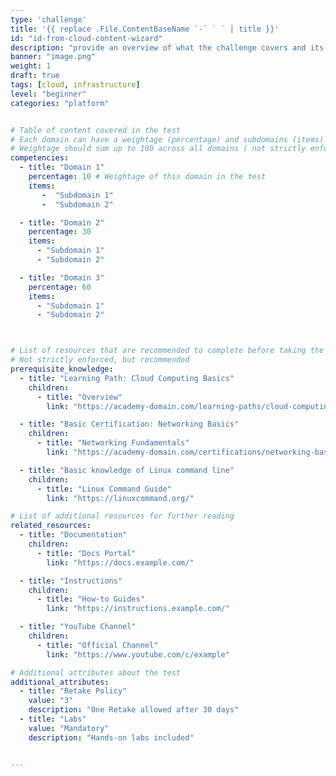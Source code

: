 ```yaml
---
type: 'challenge'
title: '{{ replace .File.ContentBaseName `-` ` ` | title }}'
id: "id-from-cloud-content-wizard"
description: "provide an overview of what the challenge covers and its objectives."
banner: "image.png"
weight: 1
draft: true
tags: [cloud, infrastructure]
level: "beginner"
categories: "platform"


# Table of content covered in the test
# Each domain can have a weightage (percentage) and subdomains (items)
# Weightage should sum up to 100 across all domains ( not strictly enforced, but recommended )
competencies:
  - title: "Domain 1"
    percentage: 10 # Weightage of this domain in the test
    items: 
       -  "Subdomain 1"
       -  "Subdomain 2"

  - title: "Domain 2"
    percentage: 30
    items:
      - "Subdomain 1"
      - "Subdomain 2"

  - title: "Domain 3"
    percentage: 60
    items:
      - "Subdomain 1"
      - "Subdomain 2"



# List of resources that are recommended to complete before taking the test
# Not strictly enforced, but recommended
prerequisite_knowledge:
  - title: "Learning Path: Cloud Computing Basics"
    children:
      - title: "Overview"
        link: "https://academy-domain.com/learning-paths/cloud-computing-basics"

  - title: "Basic Certification: Networking Basics"
    children:
      - title: "Networking Fundamentals"
        link: "https://academy-domain.com/certifications/networking-basics"

  - title: "Basic knowledge of Linux command line"
    children:
      - title: "Linux Command Guide"
        link: "https://linuxcommand.org/"

# List of additional resources for further reading 
related_resources:
  - title: "Documentation"
    children:
      - title: "Docs Portal"
        link: "https://docs.example.com/"

  - title: "Instructions"
    children:
      - title: "How-to Guides"
        link: "https://instructions.example.com/"

  - title: "YouTube Channel"
    children:
      - title: "Official Channel"
        link: "https://www.youtube.com/c/example" 

# Additional attributes about the test
additional_attributes: 
  - title: "Retake Policy"
    value: "3"
    description: "One Retake allowed after 30 days"
  - title: "Labs"
    value: "Mandatory"
    description: "Hands-on labs included"


---
```

